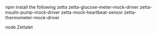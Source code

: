 npm install the following
 zetta
 zetta-glucose-meter-mock-driver
 zetta-insulin-pump-mock-driver
 zetta-mock-heartbeat-sensor
 zetta-thermometer-mock-driver


node Zettalet


